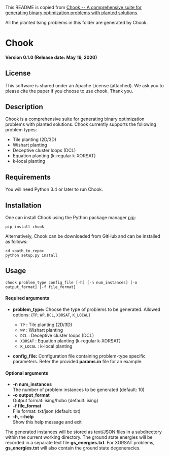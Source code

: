 This README is copied from [Chook -- A comprehensive suite for generating binary optimization problems with planted solutions](https://arxiv.org/abs/2005.14344}).

All the planted Ising problems in this folder are generated by Chook.

# Chook #
#### Version 0.1.0 (Release date: May 19, 2020) ####

## License ##

This software is shared under an Apache License (attached). We ask you to
please cite the paper if you choose to use chook. Thank you. 

## Description ##

Chook is a comprehensive suite for generating binary optimization problems with planted solutions.
Chook currently supports the following problem types:
* Tile planting (2D/3D) 
* Wishart planting 
* Deceptive cluster loops (DCL)
* Equation planting (k-regular k-XORSAT)
* k-local planting

## Requirements ##

You will need Python 3.4 or later to run Chook.

## Installation ##

One can install Chook using the Python package manager [pip](https://pip.pypa.io/en/stable/):

```
pip install chook
```

Alternatively, Chook can be downloaded from GitHub and can be installed as follows:

```
cd <path_to_repo>
python setup.py install
```

## Usage ## 
```
chook problem_type config_file [-h] [-n num_instances] [-o output_format] [-f file_format] 
```
#### Required arguments ####
* **problem_type:**
Choose the type of problems to be generated. Allowed options: {`TP`, `WP`, `DCL`, `XORSAT`, `K_LOCAL`}
    * `TP`      : Tile planting (2D/3D) 
    * `WP`      : Wishart planting 
    * `DCL`     : Deceptive cluster loops (DCL)
    * `XORSAT`  : Equation planting (k-regular k-XORSAT)  
    * `K_LOCAL` : k-local planting
                     
* **config_file:**
Configuration file containing problem-type specific parameters. 
Refer the provided **params.in** file for an example.

#### Optional arguments ####
  * **-n num_instances**  
    The number of problem instances to be generated (default: 10)
  * **-o output_format**  
    Output format: ising/hobo (default: ising)
  * **-f file_format**    
    File format: txt/json (default: txt)
  * **-h, --help**        
    Show this help message and exit

The generated instances will be stored as text/JSON files in a subdirectory within the
current working directory. The ground state energies will be recorded in a separate text
file **gs_energies.txt**. For XORSAT problems, **gs_energies.txt** will also contain the
ground state degeneracies.

